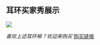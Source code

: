 ## 耳环买家秀展示
<img src="https://pics1.baidu.com/feed/6609c93d70cf3bc7fe4a36bca576a7a6cc112a91.jpeg?token=b9593ae1fbceee476b96f3bae620296e"  />

*喜欢上述耳环嘛？欢迎来购买*
[购买链接](https://github.com/Yu-Simon/The_real/blob/main/SamYu.md)

